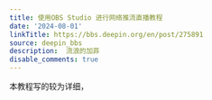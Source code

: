 ```yaml
---
title: 使用OBS Studio 进行网络推流直播教程
date: '2024-08-01'
linkTitle: https://bbs.deepin.org/en/post/275891
source: deepin_bbs
description:  流浪的加菲 
disable_comments: true
---
```

本教程写的较为详细，
